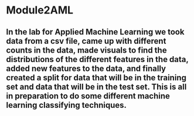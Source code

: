# Module2AML

## In the lab for Applied Machine Learning we took data from a csv file, came up with different counts in the data, made visuals to find the distributions of the different features in the data, added new features to the data, and finally created a split for data that will be in the training set and data that will be in the test set.  This is all in preparation to do some different machine learning classifying techniques.  
